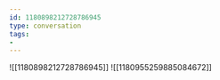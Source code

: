 ```yaml
---
id: 1180898212728786945
type: conversation
tags:
- 
---
```

![[1180898212728786945]]
![[1180955259885084672]]

